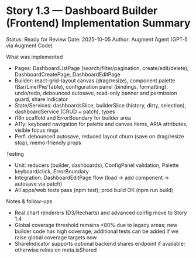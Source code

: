 # Story 1.3 — Dashboard Builder (Frontend) Implementation Summary

Status: Ready for Review
Date: 2025-10-05
Author: Augment Agent (GPT‑5 via Augment Code)

What was implemented
- Pages: DashboardListPage (search/filter/pagination, create/edit/delete), DashboardCreatePage, DashboardEditPage
- Builder: react-grid-layout canvas (drag/resize), component palette (Bar/Line/Pie/Table), configuration panel (bindings, formatting), undo/redo, debounced autosave, read-only banner and permission guard, share indicator
- State/Services: dashboardsSlice, builderSlice (history, dirty, selection), dashboardService (CRUD + patch), types
- i18n scaffold and ErrorBoundary for builder area
- A11y: keyboard navigation for palette and canvas items, ARIA attributes, visible focus rings
- Perf: debounced autosave, reduced layout churn (save on drag/resize stop), memo-friendly props

Testing
- Unit: reducers (builder, dashboards), ConfigPanel validation, Palette keyboard/click, ErrorBoundary
- Integration: DashboardEditPage flow (load → add component → autosave via patch)
- All apps/web tests pass (npm test); prod build OK (npm run build)

Notes & follow-ups
- Real chart renderers (D3/Recharts) and advanced config move to Story 1.4
- Global coverage threshold remains <80% due to legacy areas; new builder code has high coverage; additional tests can be added if we raise global coverage targets now
- ShareIndicator supports optional backend shares endpoint if available; otherwise relies on meta.isShared

